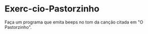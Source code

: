 # Exerc-cio-Pastorzinho
Faça um programa que emita beeps no tom da canção citada em "O Pastorzinho".
